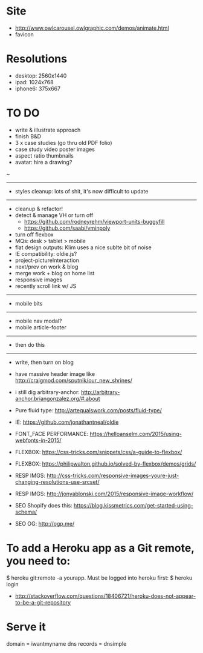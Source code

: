 # Site
- http://www.owlcarousel.owlgraphic.com/demos/animate.html
- favicon

# Resolutions
- desktop: 2560x1440
- ipad: 1024x768
- iphone6: 375x667






TO DO
=========================================

- write & illustrate approach
- finish B&D
- 3 x case studies (go thru old PDF folio)
- case study video poster images
- aspect ratio thumbnails
- avatar: hire a drawing?

~

------------------------------------------------------------
- styles cleanup: lots of shit, it's now difficult to update
------------------------------------------------------------
- cleanup & refactor!
- detect & manage VH or turn off
    - https://github.com/rodneyrehm/viewport-units-buggyfill
    - https://github.com/saabi/vminpoly
- turn off flexbox
- MQs: desk > tablet > mobile
- flat design outputs: Klim uses a nice sublte bit of noise
- IE compatibility: oldie.js?
- project-pictureInteraction
- next/prev on work & blog
- merge work + blog on home list
- responsive images
- recently scroll link w/ JS

------------------------------------------------------------
- mobile bits
------------------------------------------------------------
- mobile nav modal?
- mobile article-footer

------------------------------------------------------------
- then do this
------------------------------------------------------------
- write, then turn on blog
- have massive header image like http://craigmod.com/sputnik/our_new_shrines/




- i still dig arbitrary-anchor: http://arbitrary-anchor.briangonzalez.org/#.about
- Pure fluid type: http://artequalswork.com/posts/fluid-type/
- IE: https://github.com/jonathantneal/oldie
- FONT_FACE PERFORMANCE: https://helloanselm.com/2015/using-webfonts-in-2015/
- FLEXBOX: https://css-tricks.com/snippets/css/a-guide-to-flexbox/
- FLEXBOX: https://philipwalton.github.io/solved-by-flexbox/demos/grids/
- RESP IMGS: http://css-tricks.com/responsive-images-youre-just-changing-resolutions-use-srcset/
- RESP IMGS: http://jonyablonski.com/2015/responsive-image-workflow/
- SEO Shopify does this: https://blog.kissmetrics.com/get-started-using-schema/
- SEO OG: http://ogp.me/

# To add a Heroku app as a Git remote, you need to:
$ heroku git:remote -a yourapp.
Must be logged into heroku first:
$ heroku login
- http://stackoverflow.com/questions/18406721/heroku-does-not-appear-to-be-a-git-repository

# Serve it
domain = iwantmyname
dns records = dnsimple
